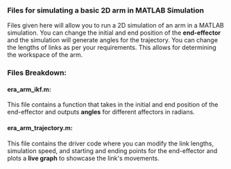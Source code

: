 ### **Files for simulating a basic 2D arm in MATLAB Simulation**
Files given here will allow you to run a 2D simulation of an arm in a MATLAB simulation. You can change the initial and end position of the **end-effector** and the simulation will generate angles for the trajectory.
You can change the lengths of links as per your requirements. This allows for determining the workspace of the arm.

### **Files Breakdown:**
#### era_arm_ikf.m:
This file contains a function that takes in the initial and end position of the end-effector and outputs **angles** for different affectors in radians.

#### era_arm_trajectory.m:
This file contains the driver code where you can modify the link lengths, simulation speed, and starting and ending points for the end-effector and plots a **live graph** to showcase the link's movements.
